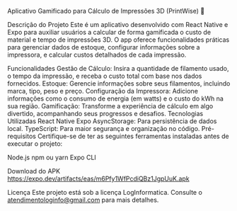 Aplicativo Gamificado para Cálculo de Impressões 3D (PrintWise) 👋

Descrição do Projeto
Este é um aplicativo desenvolvido com React Native e Expo para auxiliar usuários a calcular de forma gamificada o custo de material e tempo de impressões 3D. O app oferece funcionalidades práticas para gerenciar dados de estoque, configurar informações sobre a impressora, e calcular custos detalhados de cada impressão.

Funcionalidades
Gestão de Cálculo: Insira a quantidade de filamento usado, o tempo da impressão, e receba o custo total com base nos dados fornecidos.
Estoque: Gerencie informações sobre seus filamentos, incluindo marca, tipo, peso e preço.
Configuração da Impressora: Adicione informações como o consumo de energia (em watts) e o custo do kWh na sua região.
Gamificação: Transforme a experiência de cálculo em algo divertido, acompanhando seus progressos e desafios.
Tecnologias Utilizadas
React Native
Expo
AsyncStorage: Para persistência de dados local.
TypeScript: Para maior segurança e organização no código.
Pré-requisitos
Certifique-se de ter as seguintes ferramentas instaladas antes de executar o projeto:

Node.js
npm ou yarn
Expo CLI

Download do APK
https://expo.dev/artifacts/eas/m6Pfy1WfPcdiQBz1JgpUuK.apk

Licença
Este projeto está sob a licença LogInformatica. Consulte o atendimentologinfo@gmail.com para mais detalhes.
